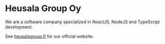 # Heusala Group Oy

We are a software company specialized in ReactJS, NodeJS and TypeScript development.

See [heusalagroup.fi](https://heusalagroup.fi) for our official website.
